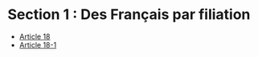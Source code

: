 # Section 1 : Des Français par filiation

- [Article 18](article-18.md)
- [Article 18-1](article-18-1.md)
